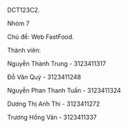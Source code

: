 DCT123C2.

Nhóm 7

Chủ đề: Web FastFood.

Thành viên:

Nguyễn Thành Trung - 3123411317

Đỗ Văn Quý - 3123411248

Nguyễn Phan Thanh Tuấn - 3123411324

Dương Thị Anh Thi - 3123411272

Trương Hồng Vân - 3123411337
